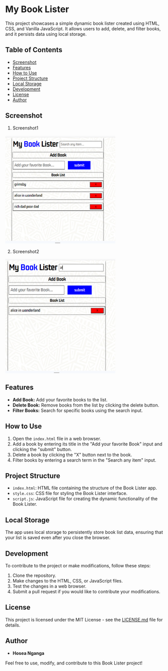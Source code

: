 # My Book Lister

This project showcases a simple dynamic book lister created using HTML, CSS, and Vanilla JavaScript. It allows users to add, delete, and filter books, and it persists data using local storage.

## Table of Contents

- [Screenshot](#screenshot)
- [Features](#features)
- [How to Use](#how-to-use)
- [Project Structure](#project-structure)
- [Local Storage](#local-storage)
- [Development](#development)
- [License](#license)
- [Author](#author)

## Screenshot

1. Screenshot1

<img src="screenshots/screenshot1.PNG" width="350px">

2. Screenshot2

<img src="screenshots/screenshot2.PNG" width="350px">

## Features

- **Add Book:** Add your favorite books to the list.
- **Delete Book:** Remove books from the list by clicking the delete button.
- **Filter Books:** Search for specific books using the search input.

## How to Use

1. Open the `index.html` file in a web browser.
2. Add a book by entering its title in the "Add your favorite Book" input and clicking the "submit" button.
3. Delete a book by clicking the "X" button next to the book.
4. Filter books by entering a search term in the "Search any item" input.

## Project Structure

- `index.html`: HTML file containing the structure of the Book Lister app.
- `style.css`: CSS file for styling the Book Lister interface.
- `script.js`: JavaScript file for creating the dynamic functionality of the Book Lister.

## Local Storage

The app uses local storage to persistently store book list data, ensuring that your list is saved even after you close the browser.

## Development

To contribute to the project or make modifications, follow these steps:

1. Clone the repository.
2. Make changes to the HTML, CSS, or JavaScript files.
3. Test the changes in a web browser.
4. Submit a pull request if you would like to contribute your modifications.

## License

This project is licensed under the MIT License - see the [LICENSE.md](LICENSE.md) file for details.

## Author

- **Hosea Nganga**

Feel free to use, modify, and contribute to this Book Lister project!
